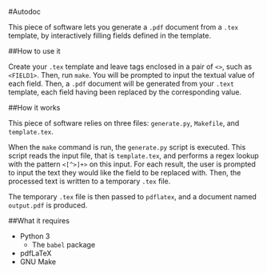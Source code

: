 #Autodoc

This piece of software lets you generate a `.pdf` document from a `.tex` template, by interactively filling fields defined in the template.


##How to use it

Create your `.tex` template and leave tags enclosed in a pair of `<>`, such as `<FIELD1>`.
Then, run `make`.
You will be prompted to input the textual value of each field.
Then, a `.pdf` document will be generated from your `.text` template, each field having been replaced by the corresponding value.


##How it works

This piece of software relies on three files: `generate.py`, `Makefile`, and `template.tex`.

When the `make` command is run, the `generate.py` script is executed.
This script reads the input file, that is `template.tex`, and performs a regex lookup with the pattern `<[^>]+>` on this input.
For each result, the user is prompted to input the text they would like the field to be replaced with.
Then, the processed text is written to a temporary `.tex` file.

The temporary `.tex` file is then passed to `pdflatex`, and a document named `output.pdf` is produced.


##What it requires

- Python 3
    - The `babel` package
- pdfLaTeX
- GNU Make
